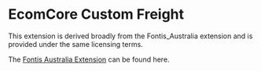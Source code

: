 EcomCore Custom Freight 
==========================

This extension is derived broadly from the Fontis_Australia extension and is provided under the same licensing terms.

The [Fontis Australia Extension](http://www.fontis.com.au/magento/extensions/australia) can be found here.
